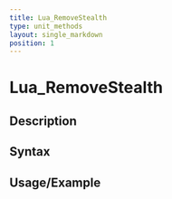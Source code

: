 ```yaml
---
title: Lua_RemoveStealth
type: unit_methods
layout: single_markdown
position: 1
---
```


# Lua_RemoveStealth

## Description

## Syntax

## Usage/Example


